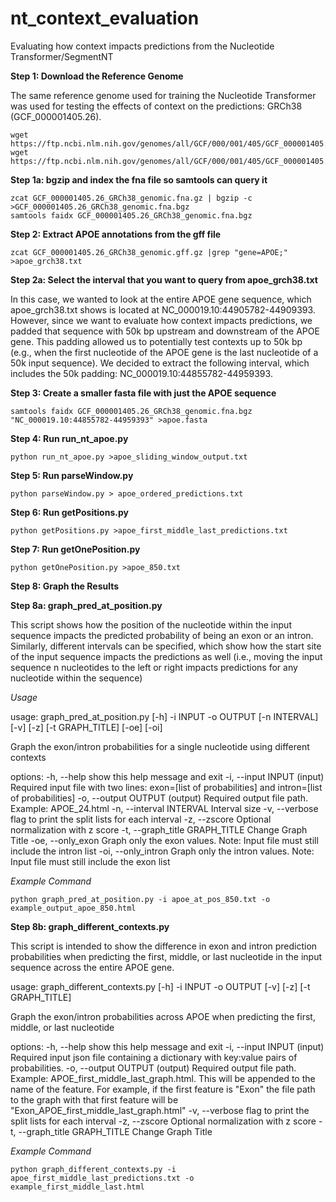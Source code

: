 # nt_context_evaluation
Evaluating how context impacts predictions from the Nucleotide Transformer/SegmentNT

**Step 1: Download the Reference Genome**

The same reference genome used for training the Nucleotide Transformer was used for testing the effects of context on the predictions: GRCh38 (GCF_000001405.26).

```
wget https://ftp.ncbi.nlm.nih.gov/genomes/all/GCF/000/001/405/GCF_000001405.26_GRCh38/GCF_000001405.26_GRCh38_genomic.fna.gz
wget https://ftp.ncbi.nlm.nih.gov/genomes/all/GCF/000/001/405/GCF_000001405.26_GRCh38/GCF_000001405.26_GRCh38_genomic.gff.gz
```
**Step 1a: bgzip and index the fna file so samtools can query it**
```
zcat GCF_000001405.26_GRCh38_genomic.fna.gz | bgzip -c >GCF_000001405.26_GRCh38_genomic.fna.bgz
samtools faidx GCF_000001405.26_GRCh38_genomic.fna.bgz
```
**Step 2: Extract APOE annotations from the gff file**
```
zcat GCF_000001405.26_GRCh38_genomic.gff.gz |grep "gene=APOE;" >apoe_grch38.txt
```
**Step 2a: Select the interval that you want to query from apoe_grch38.txt**

In this case, we wanted to look at the entire APOE gene sequence, which apoe_grch38.txt shows is located at NC_000019.10:44905782-44909393. However, since we want to evaluate how context impacts predictions, we padded that sequence with 50k bp upstream and downstream of the APOE gene. This padding allowed us to potentially test contexts up to 50k bp (e.g., when the first nucleotide of the APOE gene is the last nucleotide of a 50k input sequence). We decided to extract the following interval, which includes the 50k padding: NC_000019.10:44855782-44959393.

**Step 3: Create a smaller fasta file with just the APOE sequence**
```
samtools faidx GCF_000001405.26_GRCh38_genomic.fna.bgz "NC_000019.10:44855782-44959393" >apoe.fasta
```
**Step 4: Run run_nt_apoe.py**
```
python run_nt_apoe.py >apoe_sliding_window_output.txt
```
**Step 5: Run parseWindow.py**
```
python parseWindow.py > apoe_ordered_predictions.txt
```
**Step 6: Run getPositions.py**
```
python getPositions.py >apoe_first_middle_last_predictions.txt
```
**Step 7: Run getOnePosition.py**
```
python getOnePosition.py >apoe_850.txt
```
**Step 8: Graph the Results**

**Step 8a: graph_pred_at_position.py** 

This script shows how the position of the nucleotide within the input sequence impacts the predicted probability of being an exon or an intron. Similarly, different intervals can be specified, which show how the start site of the input sequence impacts the predictions as well (i.e., moving the input sequence n nucleotides to the left or right impacts predictions for any nucleotide within the sequence)

_Usage_

usage: graph_pred_at_position.py [-h] -i INPUT -o OUTPUT [-n INTERVAL] [-v] [-z] [-t GRAPH_TITLE] [-oe] [-oi]

Graph the exon/intron probabilities for a single nucleotide using different contexts

options:
  -h, --help            show this help message and exit
  -i, --input INPUT     (input) Required input file with two lines: exon=[list of probabilities] and intron=[list of probabilities]
  -o, --output OUTPUT   (output) Required output file path. Example: APOE_24.html
  -n, --interval INTERVAL
                        Interval size
  -v, --verbose         flag to print the split lists for each interval
  -z, --zscore          Optional normalization with z score
  -t, --graph_title GRAPH_TITLE
                        Change Graph Title
  -oe, --only_exon      Graph only the exon values. Note: Input file must still include the intron list
  -oi, --only_intron    Graph only the intron values. Note: Input file must still include the exon list

_Example Command_
```
python graph_pred_at_position.py -i apoe_at_pos_850.txt -o example_output_apoe_850.html 
```
**Step 8b: graph_different_contexts.py**

This script is intended to show the difference in exon and intron prediction probabilities when predicting the first, middle, or last nucleotide in the input sequence across the entire APOE gene.

usage: graph_different_contexts.py [-h] -i INPUT -o OUTPUT [-v] [-z] [-t GRAPH_TITLE]

Graph the exon/intron probabilities across APOE when predicting the first, middle, or last nucleotide

options:
  -h, --help            show this help message and exit
  -i, --input INPUT     (input) Required input json file containing a dictionary with key:value pairs of probabilities.
  -o, --output OUTPUT   (output) Required output file path. Example: APOE_first_middle_last_graph.html. This will be appended to the name of the feature. For example, if the first feature is "Exon" the file path to the graph with that first feature will be "Exon_APOE_first_middle_last_graph.html"
  -v, --verbose         flag to print the split lists for each interval
  -z, --zscore          Optional normalization with z score
  -t, --graph_title GRAPH_TITLE
                        Change Graph Title

_Example Command_
```
python graph_different_contexts.py -i apoe_first_middle_last_predictions.txt -o example_first_middle_last.html 
```
